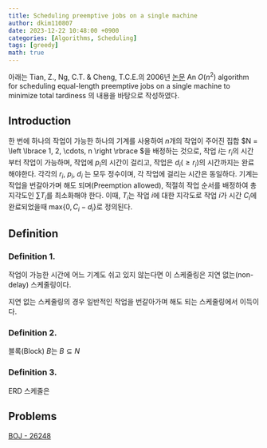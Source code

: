 ```yaml
---
title: Scheduling preemptive jobs on a single machine
author: dkim110807
date: 2023-12-22 10:48:00 +0900
categories: [Algorithms, Scheduling]
tags: [greedy]
math: true
---
```


아래는 Tian, Z., Ng, C.T. & Cheng, T.C.E.의 2006년 [논문](https://link.springer.com/article/10.1007/s10951-006-7039-6) 
An $O(n^2)$ algorithm for scheduling equal-length preemptive jobs on a single machine to minimize total tardiness 의 내용을 바탕으로 작성하였다.

## Introduction
한 번에 하나의 작업이 가능한 하나의 기계를 사용하여 $n$개의 작업이 주어진 집합 $N = \left \lbrace 1, 2, \cdots, n \right \rbrace $을 배정하는 것으로, 
작업 $i$는 $r_i$의 시간부터 작업이 가능하며, 작업에 $p_i$의 시간이 걸리고, 작업은 $d_i \left( \ge r_i \right)$의 시간까지는 완료해야한다. 각각의 $r_i$, $p_i$, $d_i$
는 모두 정수이며, 각 작업에 걸리는 시간은 동일하다. 기계는 작업을 번갈아가며 해도 되며(Preemption allowed), 적절히 작업 순서를 배정하여 총 지각도인
$\sum T_i$를 최소화해야 한다. 이때, $T_i$는 작업 $i$에 대한 지각도로 작업 $i$가 시간 $C_i$에 완료되었을때 $\text{max}\left \lbrace 0, C_{i} - d_{i} \right \rbrace$로 정의된다.

## Definition

### Definition 1.
작업이 가능한 시간에 어느 기계도 쉬고 있지 않는다면 이 스케줄링은 지연 없는(non-delay) 스케줄링이다.

지연 없는 스케줄링의 경우 일반적인 작업을 번갈아가며 해도 되는 스케줄링에서 이득이다.

### Definition 2.
블록(Block) $B$는 $B \subseteq N$

### Definition 3.
ERD 스케줄은 


## Problems
[BOJ - 26248](https://noj.am/26248)

